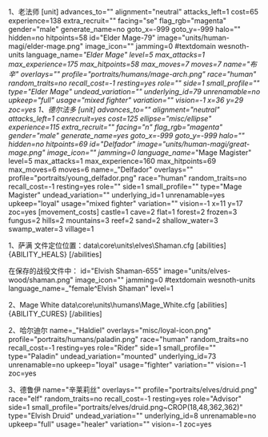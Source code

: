 1、老法师
[unit]
			advances_to=""
			alignment="neutral"
			attacks_left=1
			cost=65
			experience=138
			extra_recruit=""
			facing="se"
			flag_rgb="magenta"
			gender="male"
			generate_name=no
			goto_x=-999
			goto_y=-999
			halo=""
			hidden=no
			hitpoints=58
			id="Elder Mage-79"
			image="units/human-magi/elder-mage.png"
			image_icon=""
			jamming=0
#textdomain wesnoth-units
			language_name=_"Elder Mage"
			level=5
			max_attacks=1
			max_experience=175
			max_hitpoints=58
			max_moves=7
			moves=7
			name="布辛"
			overlays=""
			profile="portraits/humans/mage-arch.png"
			race="human"
			random_traits=no
			recall_cost=-1
			resting=yes
			role=""
			side=1
			small_profile=""
			type="Elder Mage"
			undead_variation=""
			underlying_id=79
			unrenamable=no
			upkeep="full"
			usage="mixed fighter"
			variation=""
			vision=-1
			x=36
			y=29
			zoc=yes
1、德尔法多
[unit]
			advances_to=""
			alignment="neutral"
			attacks_left=1
			canrecruit=yes
			cost=125
			ellipse="misc/ellipse"
			experience=115
			extra_recruit=""
			facing="n"
			flag_rgb="magenta"
			gender="male"
			generate_name=yes
			goto_x=-999
			goto_y=-999
			halo=""
			hidden=no
			hitpoints=69
			id="Delfador"
			image="units/human-magi/great-mage.png"
			image_icon=""
			jamming=0
			language_name=_"Mage Magister"
			level=5
			max_attacks=1
			max_experience=160
			max_hitpoints=69
			max_moves=6
			moves=6
			name=_"Delfador"
			overlays=""
			profile="portraits/young_delfador.png"
			race="human"
			random_traits=no
			recall_cost=-1
			resting=yes
			role=""
			side=1
			small_profile=""
			type="Mage Magister"
			undead_variation=""
			underlying_id=1
			unrenamable=yes
			upkeep="loyal"
			usage="mixed fighter"
			variation=""
			vision=-1
			x=11
			y=17
			zoc=yes
			[movement_costs]
				castle=1
				cave=2
				flat=1
				forest=2
				frozen=3
				fungus=2
				hills=2
				mountains=3
				reef=2
				sand=2
				shallow_water=3
				swamp_water=3
				village=1

1、萨满
文件定位位置：data\core\units\elves\Shaman.cfg
    [abilities]
        {ABILITY_HEALS}
    [/abilities]

在保存的战役文件中：
			id="Elvish Shaman-655"
			image="units/elves-wood/shaman.png"
			image_icon=""
			jamming=0
#textdomain wesnoth-units
			language_name=_"female^Elvish Shaman"
			level=1

2、Mage White
data\core\units\humans\Mage_White.cfg
    [abilities]
        {ABILITY_CURES}
    [/abilities]
	
2、哈尔迪尔
            name=_"Haldiel"
			overlays="misc/loyal-icon.png"
			profile="portraits/humans/paladin.png"
			race="human"
			random_traits=no
			recall_cost=-1
			resting=yes
			role="Rider"
			side=1
			small_profile=""
			type="Paladin"
			undead_variation="mounted"
			underlying_id=73
			unrenamable=no
			upkeep="loyal"
			usage="fighter"
			variation=""
			vision=-1
			zoc=yes

3、德鲁伊
name="辛莱莉丝"
			overlays=""
			profile="portraits/elves/druid.png"
			race="elf"
			random_traits=no
			recall_cost=-1
			resting=yes
			role="Advisor"
			side=1
			small_profile="portraits/elves/druid.png~CROP(18,48,362,362)"
			type="Elvish Druid"
			undead_variation=""
			underlying_id=8
			unrenamable=no
			upkeep="full"
			usage="healer"
			variation=""
			vision=-1
			zoc=yes